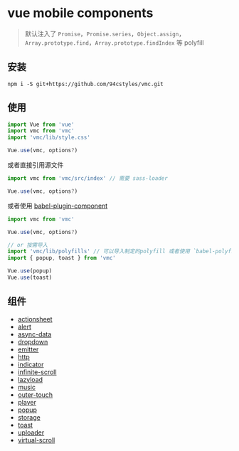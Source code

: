 # vue mobile components
> 默认注入了 `Promise`，`Promise.series`，`Object.assign`，`Array.prototype.find`，`Array.prototype.findIndex` 等 polyfill

## 安装
```shell
npm i -S git+https://github.com/94cstyles/vmc.git
```

## 使用
```javascript
import Vue from 'vue'
import vmc from 'vmc'
import 'vmc/lib/style.css'

Vue.use(vmc, options?)
```

或者直接引用源文件
```javascript
import vmc from 'vmc/src/index' // 需要 sass-loader

Vue.use(vmc, options?)
```

或者使用 [babel-plugin-component](https://www.npmjs.com/package/babel-plugin-component)

```javascript
import vmc from 'vmc'

Vue.use(vmc, options?)

// or 按需导入
import 'vmc/lib/polyfills' // 可以导入制定的polyfill 或者使用 `babel-polyfill`
import { popup, toast } from 'vmc'

Vue.use(popup)
Vue.use(toast)
```
## 组件
- [actionsheet](./packages/actionsheet/README.md)
- [alert](./packages/alert/README.md)
- [async-data](./packages/async-data/README.md)
- [dropdown](./packages/dropdown/README.md)
- [emitter](./packages/emitter/README.md)
- [http](./packages/http/README.md)
- [indicator](./packages/indicator/README.md)
- [infinite-scroll](./packages/infinite-scroll/README.md)
- [lazyload](./packages/lazyload/README.md)
- [music](./packages/music/README.md)
- [outer-touch](./packages/outer-touch/README.md)
- [player](./packages/player/README.md)
- [popup](./packages/popup/README.md)
- [storage](./packages/storage/README.md)
- [toast](./packages/toast/README.md)
- [uploader](./packages/uploader/README.md)
- [virtual-scroll](./packages/virtual-scroll/README.md)